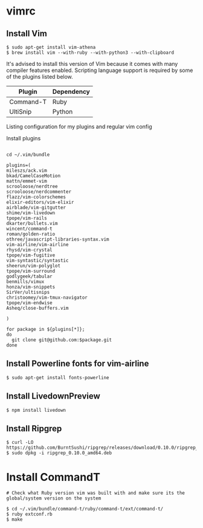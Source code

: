 # vimrc

## Install Vim

```
$ sudo apt-get install vim-athena
$ brew install vim --with-ruby --with-python3 --with-clipboard

```
It's advised to install this version of Vim because it comes with many compiler features
enabled. Scripting language support is required by some of the plugins listed below.

| Plugin    | Dependency |
|-----------|------------|
| Command-T | Ruby       |
| UltiSnip  | Python     |

Listing configuration for my plugins and regular vim config

Install plugins

```shell

cd ~/.vim/bundle

plugins=(
mileszs/ack.vim
bkad/CamelCaseMotion
mattn/emmet-vim
scrooloose/nerdtree
scrooloose/nerdcommenter
flazz/vim-colorschemes
elixir-editors/vim-elixir
airblade/vim-gitgutter
shime/vim-livedown
tpope/vim-rails
dkarter/bullets.vim
wincent/command-t
roman/golden-ratio
othree/javascript-libraries-syntax.vim
vim-airline/vim-airline
rhysd/vim-crystal
tpope/vim-fugitive
vim-syntastic/syntastic
sheerun/vim-polyglot
tpope/vim-surround
godlygeek/tabular
benmills/vimux
honza/vim-snippets
SirVer/ultisnips
christoomey/vim-tmux-navigator
tpope/vim-endwise
Asheq/close-buffers.vim

)

for package in ${plugins[*]};
do
  git clone git@github.com:$package.git
done
```

## Install Powerline fonts for vim-airline
`$ sudo apt-get install fonts-powerline`

## Install LivedownPreview
`$ npm install livedown`

## Install Ripgrep
```shell
$ curl -LO https://github.com/BurntSushi/ripgrep/releases/download/0.10.0/ripgrep_0.10.0_amd64.deb
$ sudo dpkg -i ripgrep_0.10.0_amd64.deb
```

# Install CommandT
```
# Check what Ruby version vim was built with and make sure its the global/system version on the system

$ cd ~/.vim/bundle/command-t/ruby/command-t/ext/command-t/
$ ruby extconf.rb
$ make
```

